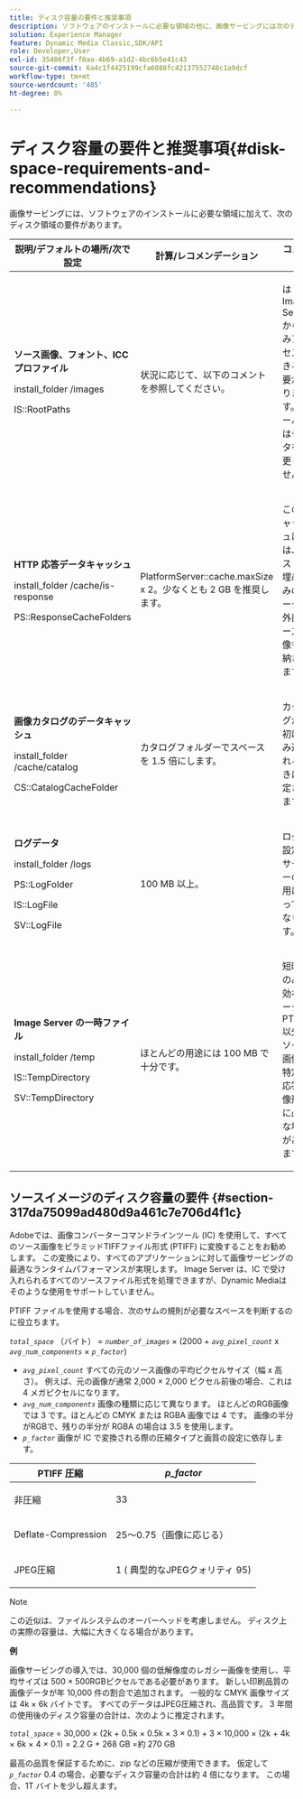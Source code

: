```yaml
---
title: ディスク容量の要件と推奨事項
description: ソフトウェアのインストールに必要な領域の他に、画像サービングには次のディスク領域の要件があります。
solution: Experience Manager
feature: Dynamic Media Classic,SDK/API
role: Developer,User
exl-id: 35486f3f-f0aa-4b69-a1d2-4bc6b5e41c43
source-git-commit: 6a4c1f4425199cfa6088fc42137552748c1a9dcf
workflow-type: tm+mt
source-wordcount: '485'
ht-degree: 0%

---
```


# ディスク容量の要件と推奨事項{#disk-space-requirements-and-recommendations}

画像サービングには、ソフトウェアのインストールに必要な領域に加えて、次のディスク領域の要件があります。

<table id="table_0AE363AB76304F258A19E43500FE8423"> 
 <thead> 
  <tr> 
   <th class="entry"> <b>説明/デフォルトの場所/次で設定</b> </th> 
   <th class="entry"> <b>計算/レコメンデーション</b> </th> 
   <th class="entry"> <b>コメント</b> </th> 
  </tr> 
 </thead>
 <tbody> 
  <tr> 
   <td> <p><b>ソース画像、フォント、ICC プロファイル</b> </p> <p> <span class="filepath"> <span class="varname"> install_folder </span>/images </span> <span class="codeph"></span> </p> <p> <span class="codeph"> IS::RootPaths </span> </p> </td> 
   <td> <p>状況に応じて、以下のコメントを参照してください。 </p> </td> 
   <td> <p>は Image Server からのみアクセスできる必要があります。サーバーはデータを変更しません。 </p> </td> 
  </tr> 
  <tr> 
   <td> <p><b>HTTP 応答データキャッシュ</b> </p> <p> <span class="filepath"> <span class="varname"> install_folder </span>/cache/is-response </span> </p> <p> <span class="codeph"> PS::ResponseCacheFolders </span> </p> </td> 
   <td> <p> <span class="codeph"> PlatformServer::cache.maxSize </span> x 2。少なくとも 2 GB を推奨します。 </p> </td> 
   <td> <p>このキャッシュには、ネスト/埋め込みのデータと外部ソース画像も格納されます。 </p> </td> 
  </tr> 
  <tr> 
   <td> <p><b>画像カタログのデータキャッシュ</b> </p> <p> <span class="filepath"> <span class="varname"> install_folder </span>/cache/catalog </span> </p> <p> <span class="codeph"> CS::CatalogCacheFolder </span> </p> </td> 
   <td> <p>カタログフォルダーでスペースを 1.5 倍にします。 </p> </td> 
   <td> <p>カタログが最初に読み込まれるときに設定されます。 </p> </td> 
  </tr> 
  <tr> 
   <td> <p><b>ログデータ</b> </p> <p> <span class="filepath"> <span class="varname"> install_folder </span>/logs </span> </p> <p> <span class="codeph"> PS::LogFolder </span> </p> <p> <span class="codeph"> IS::LogFile </span> </p> <p> <span class="codeph"> SV::LogFile </span> </p> </td> 
   <td> <p>100 MB 以上。 </p> </td> 
   <td> <p>ログの設定とサーバーの使用によって異なります。 </p> </td> 
  </tr> 
  <tr> 
   <td> <p><b>Image Server の一時ファイル</b> </p> <p> <span class="filepath"> <span class="varname"> install_folder </span>/temp </span> </p> <p> <span class="codeph"> IS::TempDirectory </span> </p> <p> <span class="codeph"> SV::TempDirectory </span> </p> </td> 
   <td> <p>ほとんどの用途には 100 MB で十分です。 </p> </td> 
   <td> <p>短時間のみ有効なデータ。PTIFF 以外のソース画像や特定の応答画像形式に必要な場合があります。 </p> </td> 
  </tr> 
 </tbody> 
</table>

## ソースイメージのディスク容量の要件 {#section-317da75099ad480d9a461c7e706d4f1c}

Adobeでは、画像コンバーターコマンドラインツール (IC) を使用して、すべてのソース画像をピラミッドTIFFファイル形式 (PTIFF) に変換することをお勧めします。 この変換により、すべてのアプリケーションに対して画像サービングの最適なランタイムパフォーマンスが実現します。 Image Server は、IC で受け入れられるすべてのソースファイル形式を処理できますが、Dynamic Mediaはそのような使用をサポートしていません。

PTIFF ファイルを使用する場合、次のサムの規則が必要なスペースを判断するのに役立ちます。

*`total_space`* （バイト） = *`number_of_images`*  × (2000 + *`avg_pixel_count`* x *`avg_num_components`*  ×  *`p_factor`*)

* *`avg_pixel_count`* すべての元のソース画像の平均ピクセルサイズ（幅 x 高さ）。 例えば、元の画像が通常 2,000 × 2,000 ピクセル前後の場合、これは 4 メガピクセルになります。
* *`avg_num_components`* 画像の種類に応じて異なります。 ほとんどのRGB画像では 3 です。ほとんどの CMYK または RGBA 画像では 4 です。 画像の半分がRGBで、残りの半分が RGBA の場合は 3.5 を使用します。
* *`p_factor`* 画像が IC で変換される際の圧縮タイプと画質の設定に依存します。

<table id="table_89995BECF30243569954819D07DA2A2F"> 
 <thead> 
  <tr> 
   <th class="entry"> <b>PTIFF 圧縮</b> </th> 
   <th class="entry"> <b><i>p_factor</i></b> </th> 
  </tr> 
 </thead>
 <tbody> 
  <tr> 
   <td> <p>非圧縮 </p> </td> 
   <td> <p> 33 </p> </td> 
  </tr> 
  <tr> 
   <td> <p>Deflate-Compression </p> </td> 
   <td> <p> 25～0.75（画像に応じる） </p> </td> 
  </tr> 
  <tr> 
   <td> <p>JPEG圧縮 </p> </td> 
   <td> <p> 1 ( 典型的なJPEGクォリティ 95) </p> </td> 
  </tr> 
 </tbody> 
</table>

>[!NOTE]
>
>この近似は、ファイルシステムのオーバーヘッドを考慮しません。 ディスク上の実際の容量は、大幅に大きくなる場合があります。

**例**

画像サービングの導入では、30,000 個の低解像度のレガシー画像を使用し、平均サイズは 500 × 500RGBピクセルである必要があります。 新しい印刷品質の画像データが年 10,000 件の割合で追加されます。 一般的な CMYK 画像サイズは 4k × 6k バイトです。 すべてのデータはJPEG圧縮され、高品質です。 3 年間の使用後のディスク容量の合計は、次のように推定されます。

*`total_space`* = 30,000 × (2k + 0.5k × 0.5k × 3 × 0.1) + 3 × 10,000 × (2k + 4k × 6k × 4 × 0.1) = 2.2 G + 268 GB =約 270 GB

最高の品質を保証するために、zip などの圧縮が使用できます。 仮定して *`p_factor`* 0.4 の場合、必要なディスク容量の合計は約 4 倍になります。 この場合、1T バイトを少し超えます。
